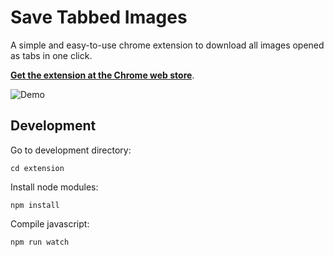 # Save Tabbed Images

A simple and easy-to-use chrome extension to download all images opened as tabs in one click.

[**Get the extension at the Chrome web store**](https://chrome.google.com/webstore/detail/save-tabbed-images/hhcoikfhkkadkgklepjkfgafmjoggefh).

![Demo](https://github.com/iqnivek/save_tabbed_images/raw/master/assets/screenshots/demo.gif)

## Development

Go to development directory:

```
cd extension
```

Install node modules:

```
npm install
```

Compile javascript:

```
npm run watch
```
